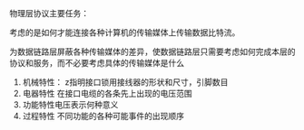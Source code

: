 物理层协议主要任务：

考虑的是如何才能连接各种计算机的传输媒体上传输数据比特流。

为数据链路层屏蔽各种传输媒体的差异，使数据链路层只需要考虑如何完成本层的协议和服务，而不必要考虑具体的传输媒体是什么

1. 机械特性：
   z指明接口锁用接线器的形状和尺寸，引脚数目
2. 电器特性
   在接口电缆的各条先上出现的电压范围
3. 功能特性电压表示何种意义
4. 过程特性
   不同功能的各种可能事件的出现顺序
